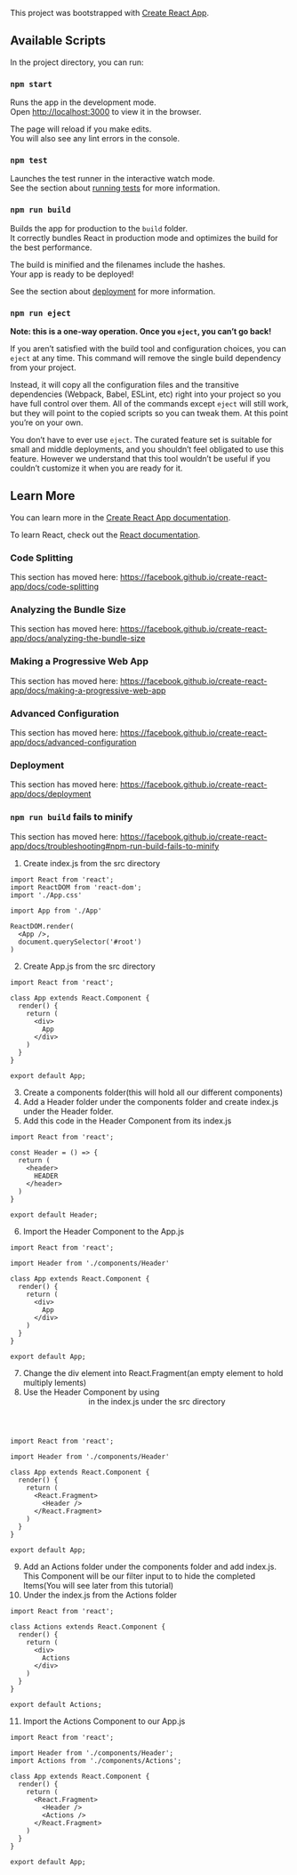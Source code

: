 This project was bootstrapped with [Create React App](https://github.com/facebook/create-react-app).

## Available Scripts

In the project directory, you can run:

### `npm start`

Runs the app in the development mode.<br>
Open [http://localhost:3000](http://localhost:3000) to view it in the browser.

The page will reload if you make edits.<br>
You will also see any lint errors in the console.

### `npm test`

Launches the test runner in the interactive watch mode.<br>
See the section about [running tests](https://facebook.github.io/create-react-app/docs/running-tests) for more information.

### `npm run build`

Builds the app for production to the `build` folder.<br>
It correctly bundles React in production mode and optimizes the build for the best performance.

The build is minified and the filenames include the hashes.<br>
Your app is ready to be deployed!

See the section about [deployment](https://facebook.github.io/create-react-app/docs/deployment) for more information.

### `npm run eject`

**Note: this is a one-way operation. Once you `eject`, you can’t go back!**

If you aren’t satisfied with the build tool and configuration choices, you can `eject` at any time. This command will remove the single build dependency from your project.

Instead, it will copy all the configuration files and the transitive dependencies (Webpack, Babel, ESLint, etc) right into your project so you have full control over them. All of the commands except `eject` will still work, but they will point to the copied scripts so you can tweak them. At this point you’re on your own.

You don’t have to ever use `eject`. The curated feature set is suitable for small and middle deployments, and you shouldn’t feel obligated to use this feature. However we understand that this tool wouldn’t be useful if you couldn’t customize it when you are ready for it.

## Learn More

You can learn more in the [Create React App documentation](https://facebook.github.io/create-react-app/docs/getting-started).

To learn React, check out the [React documentation](https://reactjs.org/).

### Code Splitting

This section has moved here: https://facebook.github.io/create-react-app/docs/code-splitting

### Analyzing the Bundle Size

This section has moved here: https://facebook.github.io/create-react-app/docs/analyzing-the-bundle-size

### Making a Progressive Web App

This section has moved here: https://facebook.github.io/create-react-app/docs/making-a-progressive-web-app

### Advanced Configuration

This section has moved here: https://facebook.github.io/create-react-app/docs/advanced-configuration

### Deployment

This section has moved here: https://facebook.github.io/create-react-app/docs/deployment

### `npm run build` fails to minify

This section has moved here: https://facebook.github.io/create-react-app/docs/troubleshooting#npm-run-build-fails-to-minify


1. Create index.js from the src directory
```
import React from 'react';
import ReactDOM from 'react-dom';
import './App.css'

import App from './App'

ReactDOM.render(
  <App />,
  document.querySelector('#root')
)
```
2. Create App.js from the src directory
```
import React from 'react';

class App extends React.Component {
  render() {
    return (
      <div>
        App
      </div>
    )
  }
}

export default App;
```
3. Create a components folder(this will hold all our different components)
4. Add a Header folder under the components folder and create index.js under the Header folder.
5. Add this code in the Header Component from its index.js
```
import React from 'react';

const Header = () => {
  return (
    <header>
      HEADER
    </header>
  )
}

export default Header;
```
6. Import the Header Component to the App.js
```
import React from 'react';

import Header from './components/Header'

class App extends React.Component {
  render() {
    return (
      <div>
        App
      </div>
    )
  }
}

export default App;
```
7. Change the div element into React.Fragment(an empty element to hold multiply lements)
8. Use the Header Component by using <Header /> in the index.js under the src directory
```
import React from 'react';

import Header from './components/Header'

class App extends React.Component {
  render() {
    return (
      <React.Fragment>
        <Header />
      </React.Fragment>
    )
  }
}

export default App;
```
9. Add an Actions folder under the components folder and add index.js. This Component will be our filter input to to hide the completed Items(You will see later from this tutorial)
10. Under the index.js from the Actions folder
```
import React from 'react';

class Actions extends React.Component {
  render() {
    return (
      <div>
        Actions
      </div>
    )
  }
}

export default Actions;
```
11. Import the Actions Component to our App.js
```
import React from 'react';

import Header from './components/Header';
import Actions from './components/Actions';

class App extends React.Component {
  render() {
    return (
      <React.Fragment>
        <Header />
        <Actions />
      </React.Fragment>
    )
  }
}

export default App;
```